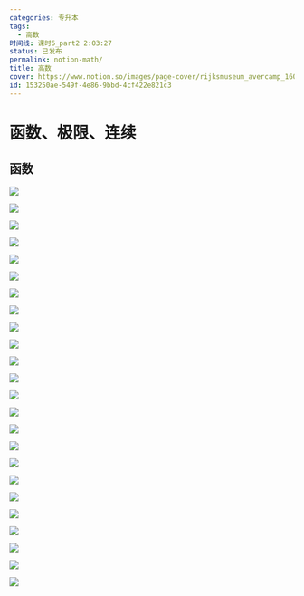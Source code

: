 ```yaml
---
categories: 专升本
tags:
  - 高数
时间线: 课时6_part2 2:03:27
status: 已发布
permalink: notion-math/
title: 高数
cover: https://www.notion.so/images/page-cover/rijksmuseum_avercamp_1608.jpg
id: 153250ae-549f-4e86-9bbd-4cf422e821c3
---
```


# 函数、极限、连续

## 函数

![](https://blog-images-1318739330.cos.ap-shanghai.myqcloud.com/undefined2cd69d4c-ef07-4fa4-b856-227b9e87cc37.png)

![](https://blog-images-1318739330.cos.ap-shanghai.myqcloud.com/undefinedfd2993b7-b9d3-46ce-b90f-46e121408b0b.png)

![](https://blog-images-1318739330.cos.ap-shanghai.myqcloud.com/undefined3b3f513d-bcaf-42ea-95b8-294875364119.png)

![](https://blog-images-1318739330.cos.ap-shanghai.myqcloud.com/undefinedc9ca7400-90bc-4015-91bb-02e5a605ec1a.png)

![](https://blog-images-1318739330.cos.ap-shanghai.myqcloud.com/undefined244a210c-e5b4-48c5-80e6-5143405074f8.png)

![](https://blog-images-1318739330.cos.ap-shanghai.myqcloud.com/undefinedb301a359-07d2-4f84-8042-6a388b352a27.png)

![](https://blog-images-1318739330.cos.ap-shanghai.myqcloud.com/undefined968d7e9d-b244-4162-a17d-81c9736ecfb3.png)

![](https://blog-images-1318739330.cos.ap-shanghai.myqcloud.com/undefined14d9ec50-3907-4294-80a2-e5f1b7c0a906.png)

![](https://blog-images-1318739330.cos.ap-shanghai.myqcloud.com/undefinede13ba975-3d7c-4f20-93ce-0bc9dc01a308.png)

![](https://blog-images-1318739330.cos.ap-shanghai.myqcloud.com/undefined0c3c2d73-e748-4e02-9df7-8861d1d473e9.png)

![](https://blog-images-1318739330.cos.ap-shanghai.myqcloud.com/undefined898db25d-f428-4b72-b213-481b8ca5858b.png)

![](https://blog-images-1318739330.cos.ap-shanghai.myqcloud.com/undefined85200e9c-ed68-4fbb-941a-710eae35fb11.png)

![](https://blog-images-1318739330.cos.ap-shanghai.myqcloud.com/undefinedf0315331-7740-46cc-8e4c-1edb28e97c45.png)

![](https://blog-images-1318739330.cos.ap-shanghai.myqcloud.com/undefined948b31fe-db8e-45e0-b492-6e1c51ce9aae.png)

![](https://blog-images-1318739330.cos.ap-shanghai.myqcloud.com/undefinede2ceed0e-fe7f-4250-8daf-c52aa91ac412.png)

![](https://blog-images-1318739330.cos.ap-shanghai.myqcloud.com/undefinedcdff1041-7380-4dc5-a284-fa2fbc8f49fa.png)

![](https://blog-images-1318739330.cos.ap-shanghai.myqcloud.com/undefined9e3c886f-94e0-4209-bb60-fd78b6fd7e38.png)

![](https://blog-images-1318739330.cos.ap-shanghai.myqcloud.com/undefined36b740d7-d39b-4d0d-96a7-cbebb02988e8.png)

![](https://blog-images-1318739330.cos.ap-shanghai.myqcloud.com/undefined8a2ff596-06ba-4a55-9cd1-af741a4692c4.png)

![](https://blog-images-1318739330.cos.ap-shanghai.myqcloud.com/undefinede4d1557d-7e74-48ee-a3bc-7a02faefa5fa.png)

![](https://blog-images-1318739330.cos.ap-shanghai.myqcloud.com/undefined45716b38-92c8-4204-a67b-dffe068f507b.png)

![](https://blog-images-1318739330.cos.ap-shanghai.myqcloud.com/undefined0685e982-0335-4b36-a995-57fc613b1bed.png)

![](https://blog-images-1318739330.cos.ap-shanghai.myqcloud.com/undefined15fa2f62-7b5a-4f25-b87a-971db2b7c9a8.png)

![](https://blog-images-1318739330.cos.ap-shanghai.myqcloud.com/undefined21b77d7e-cb3f-4135-b757-2c70980ef45f.png)

